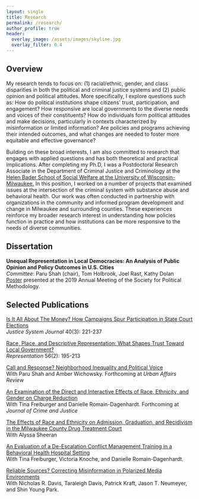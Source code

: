 ```yaml
---
layout: single
title: Research
permalink: /research/
author_profile: true
header:
  overlay_image: /assets/images/skyline.jpg
  overlay_filter: 0.4
---
```

## Overview
My research tends to focus on: (1) racial/ethnic, gender, and class disparities in both the political and criminal justice systems and (2) public opinion and political attitudes. More specifically, I explore questions such as: How do political institutions shape citizens' trust, participation, and engagement? How responsive are local governments to the diverse needs and voices of their constituents? How do individuals form political attitudes and make decisions, particularly in contexts characterized by misinformation or limited information? Are policies and programs achieving their intended outcomes, and what changes are needed to foster more equitable and effective governance? 

Building on these broad interests, I am also committed to research that engages with applied questions and has both theoretical and practical implications. After completing my Ph.D, I was a Postdoctoral Research Associate in the Department of Criminal Justice and Criminology at the [Helen Bader School of Social Welfare at the University of Wisconsin-Milwaukee.](https://uwm.edu/socialwelfare)
In this position, I worked on a number of projects that examined issues at the intersection of the criminal system with substance abuse and behavioral health. Our work was often conducted in partnership with organizations in the community and informed program development and change in Milwaukee and surrounding counties. These experiences reinforce my broader research interest in understanding how policies function in practice and how institutions can be more responsive to the needs of diverse communities.


## Dissertation

**Unequal Representation in Local Democracies: An Analysis of Public Opinion and Policy Outcomes in U.S. Cities** <br>
_Committee_: Paru Shah (chair), Tom Holbrook, Joel Rast, Kathy Dolan <br>
[Poster](https://ajheideman.github.io/Heideman_PolMeth19_Poster.pdf) presented at the 2019 Annual Meeting of the Society for Political Methodology.
<!--<a href="https://ajheideman.github.io/ajheideman.github.io/resources/Heideman_PolMeth19_Poster.pdf" target="_blank">Poster </a> presented at the 2019 annual meeting of the Society for Political Methodology. <br> -->


## Selected Publications
<!-- <a href="https://ajheideman.github.io/ajheideman.github.io/resources/Is It All About the Money How Campaigns Spur Participation in State Court Elections.pdf" target="_blank">**Is It All About The Money? How Campaigns Spur Participation in State Court Elections** </a> -->
[Is It All About The Money? How Campaigns Spur Participation in State Court Elections](https://ajheideman.github.io/Is_It_All_About_the_Money.pdf)
<br>
_Justice System Journal_ 40(3): 221-237


[Race, Place, and Descriptive Representation: What Shapes Trust Toward Local Government?](https://ajheideman.github.io/Race_Place_Representation.pdf)
<br>
_Representation_ 56(2): 195-213

[Call and Response? Neighborhood Inequality and Political Voice](https://ajheideman.github.io/CallandResponse.pdf) <br>
With Paru Shah and Amber Wichowsky. Forthcoming at _Urban Affairs Review_ 

[An Examination of the Direct and Interactive Effects of Race, Ethnicity, and Gender on Charge Reduction](https://ajheideman.github.io/chargereduction.pdf) <br>
With Tina Freiburger and Danielle Romain-Dagenhardt. Forthcoming at _Journal of Crime and Justice_

[The Effects of Race and Ethnicity on Admission, Graduation, and Recidivism in the Milwaukee County Drug Treatment Court](https://ajheideman.github.io/Sheeran-Heideman-MCADTC.pdf) <br> 
With Alyssa Sheeran 

[An Evaluation of a De-Escalation Conflict Management Training in a Behavioral Health Hospital Setting](https://www.emerald.com/insight/content/doi/10.1108/IJCMA-03-2021-0039/full/html) <br>
With Tina Freiburger, Victoria Knoche, and Danielle Romain-Dagenhardt. <br>

[Reliable Sources? Correcting Misinformation in Polarized Media Environments](https://journals.sagepub.com/doi/abs/10.1177/1532673X211041570) <br>
With Nicholas R. Davis, Taraleigh Davis, Patrick Kraft, Jason T. Neumeyer, and Shin Young Park. <br>


  

